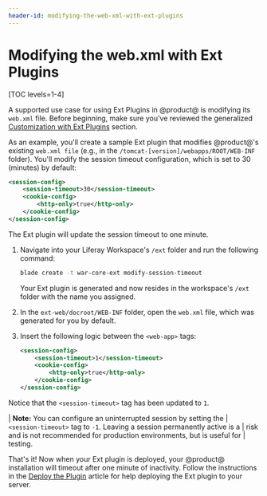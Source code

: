 ```yaml
---
header-id: modifying-the-web-xml-with-ext-plugins
---
```


# Modifying the web.xml with Ext Plugins

[TOC levels=1-4]

A supported use case for using Ext Plugins in @product@ is modifying its
`web.xml` file. Before beginning, make sure you've reviewed the generalized
[Customization with Ext Plugins](/docs/7-2/customization/-/knowledge_base/c/customizing-core-functionality-with-ext)
section.

As an example, you'll create a sample Ext plugin that modifies @product@'s
existing `web.xml file` (e.g., in the `/tomcat-[version]/webapps/ROOT/WEB-INF`
folder). You'll modify the session timeout configuration, which is set to 30
(minutes) by default:

```xml
<session-config>
    <session-timeout>30</session-timeout>
    <cookie-config>
        <http-only>true</http-only>
    </cookie-config>
</session-config>
```

The Ext plugin will update the session timeout to one minute.

1.  Navigate into your Liferay Workspace's `/ext` folder and run the following
    command:

    ```bash
    blade create -t war-core-ext modify-session-timeout
    ```

    Your Ext plugin is generated and now resides in the workspace's `/ext`
    folder with the name you assigned.

2.  In the `ext-web/docroot/WEB-INF` folder, open the `web.xml` file, which was
    generated for you by default.

3. Insert the following logic between the `<web-app>` tags:

    ```xml
    <session-config>
        <session-timeout>1</session-timeout>
        <cookie-config>
            <http-only>true</http-only>
        </cookie-config>
    </session-config>
    ```

Notice that the `<session-timeout>` tag has been updated to `1`.

| **Note:** You can configure an uninterrupted session by setting the
| `<session-timeout>` tag to `-1`. Leaving a session permanently active is a
| risk and is not recommended for production environments, but is useful for
| testing.

That's it! Now when your Ext plugin is deployed, your @product@ installation
will timeout after one minute of inactivity. Follow the instructions in the
[Deploy the Plugin](/docs/7-2/customization/-/knowledge_base/c/deploying-an-ext-plugin)
article for help deploying the Ext plugin to your server.
